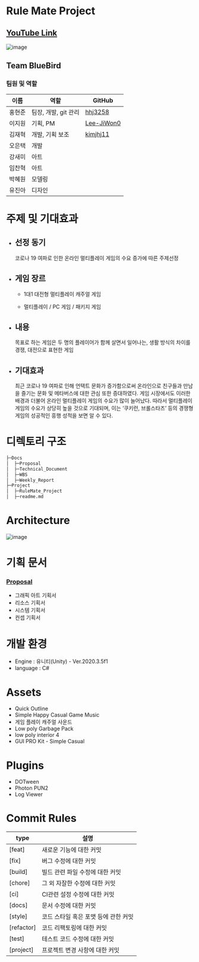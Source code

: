# Rule Mate Project

## [YouTube Link](https://youtu.be/tVv9VbjxU5U)
![image](https://user-images.githubusercontent.com/70702088/146522520-4fc75367-5d88-4367-88aa-0f3986e3dc59.png)

## Team BlueBird

### 팀원 및 역할
이름 | 역할 | GitHub
---|-----|---
홍현준 | 팀장, 개발, git 관리 | [hhj3258](https://github.com/hhj3258)
이지원 | 기획, PM | [Lee-JiWon0](https://github.com/Lee-JiWon0)
김재혁 | 개발, 기획 보조 | [kimjhj11](https://github.com/kimjhj11)
오은택 | 개발
강새미 | 아트
임찬혁 | 아트
박혜원 | 모델링
유진아 | 디자인

# 주제 및 기대효과

- ## 선정 동기
  코로나 19 여파로 인한 온라인 멀티플레이 게임의 수요 증가에 따른 주제선정

- ## 게임 장르
  - 1대1 대전형 멀티플레이 캐주얼 게임
  
  - 멀티플레이 / PC 게임 / 패키지 게임

- ## 내용
  목표로 하는 게임은 두 명의 플레이어가 함께 살면서 일어나는, 생활 방식의 차이를 경쟁, 대전으로 표현한 게임
  
- ## 기대효과
  최근 코로나 19 여파로 인해 언택트 문화가 증가함으로써 온라인으로 친구들과 만남을 즐기는 문화 및 메타버스에 대한 관심 또한 증대하였다. 게임 시장에서도 이러한 배경과 더불어 온라인 멀티플레이 게임의 수요가 많이 늘어났다. 따라서 멀티플레이 게임의 수요가 상당히 높을 것으로 기대되며, 이는 ‘쿠키런, 브롤스타즈’ 등의 경쟁형 게임의 성공적인 흥행 성적을 보면 알 수 있다.


# 디렉토리 구조
```sh
├─Docs
│  ├─Proposal  
│  ├─Technical_Document
│  ├─WBS
│  ├─Weekly_Report
├─Project
│  ├─RuleMate_Project
│  ├─readme.md
```

# Architecture
![image](https://user-images.githubusercontent.com/70702088/132844749-babb0e86-f55d-44a4-b17b-a5f45d1ba783.png)


# 기획 문서
### [Proposal](https://github.com/hhj3258/RuleMate_Project/tree/main/Docs/Proposal)
- 그래픽 아트 기획서
- 리소스 기획서
- 시스템 기획서
- 컨셉 기획서

# 개발 환경
- Engine : 유니티(Unity) - Ver.2020.3.5f1
- language : C#

# Assets
- Quick Outline
- Simple Happy Casual Game Music
- 게임 플레이 캐주얼 사운드
- Low poly Garbage Pack
- low poly interior 4
- GUI PRO Kit - Simple Casual

# Plugins
- DOTween
- Photon PUN2
- Log Viewer

# Commit Rules
type | 설명
---- | ----
[feat] | 새로운 기능에 대한 커밋
[fix] | 버그 수정에 대한 커밋
[build] | 빌드 관련 파일 수정에 대한 커밋
[chore] | 그 외 자잘한 수정에 대한 커밋
[ci] | CI관련 설정 수정에 대한 커밋
[docs] | 문서 수정에 대한 커밋
[style] | 코드 스타일 혹은 포맷 등에 관한 커밋
[refactor] |  코드 리팩토링에 대한 커밋
[test] | 테스트 코드 수정에 대한 커밋
[project] | 프로젝트 변경 사항에 대한 커밋
